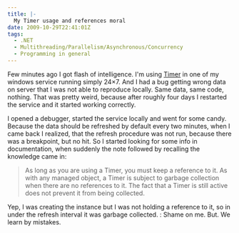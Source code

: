 ```yaml
---
title: |-
  My Timer usage and references moral
date: 2009-10-29T22:41:01Z
tags:
  - .NET
  - Multithreading/Parallelism/Asynchronous/Concurrency
  - Programming in general
---
```

Few minutes ago I got flash of intelligence. I'm using [Timer][1] in one of my windows service running simply 24×7. And I had a bug getting wrong data on server that I was not able to reproduce locally. Same data, same code, nothing. That was pretty weird, because after roughly four days I restarted the service and it started working correctly.

I opened a debugger, started the service locally and went for some candy. Because the data should be refreshed by default every two minutes, when I came back I realized, that the refresh procedure was not run, because there was a breakpoint, but no hit. So I started looking for some info in documentation, when suddenly the note followed by recalling the knowledge came in:

> As long as you are using a Timer, you must keep a reference to it. As with any managed object, a Timer is subject to garbage collection when there are no references to it. The fact that a Timer is still active does not prevent it from being collected.

Yep, I was creating the instance but I was not holding a reference to it, so in under the refresh interval it was garbage collected. : Shame on me. But. We learn by mistakes.

[1]: http://msdn.microsoft.com/en-us/library/system.threading.timer.aspx